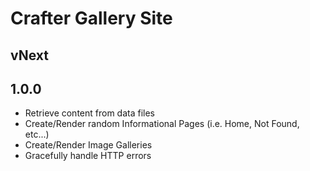 # Crafter Gallery Site

## vNext

## 1.0.0

- Retrieve content from data files
- Create/Render random Informational Pages (i.e. Home, Not Found, etc...)
- Create/Render Image Galleries
- Gracefully handle HTTP errors 